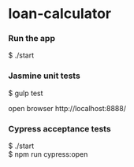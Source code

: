 # loan-calculator

### Run the app
$ ./start 

### Jasmine unit tests
$ gulp test

open browser http://localhost:8888/

### Cypress acceptance tests
$ ./start  
$ npm run cypress:open
